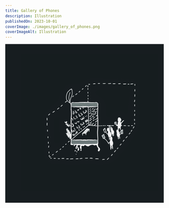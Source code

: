 ```yaml
---
title: Gallery of Phones
description: Illustration
publishedOn: 2023-10-01
coverImage: ./images/gallery_of_phones.png
coverImageAlt: Illustration
---
```


![Gallery of Phones](./images/gallery_of_phones.png)
